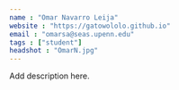 ```yaml
---
name : "Omar Navarro Leija"
website : "https://gatowololo.github.io"
email : "omarsa@seas.upenn.edu"
tags : ["student"]
headshot : "OmarN.jpg"
---
```

Add description here.

